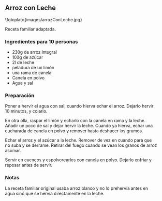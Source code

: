 ## Arroz con Leche

\fotoplato{images/arrozConLeche.jpg}

Receta familiar adaptada.

### Ingredientes para 10 personas

- 230g de arroz integral
- 100g de azúcar
- 2l de leche
- peladura de un limón
- una rama de canela
- Canela en polvo
- Agua y sal

### Preparación

Poner a hervir el agua con sal, cuando hierva echar el arroz.
Dejarlo hervir 10 minutos, y colarlo.

En otra olla, raspar el limón y echarlo con la canela en rama y la leche.
Añadir un poco de sal y dejar hervir la leche.
Cuando ya hierva, echar una cucharada de canela en polvo y remover hasta deshacer los grumos.

Echar el arroz y el azúcar a la leche.
Remover de vez en cuando para que no suba y se derrame.
Retirar del fuego cuando se vean los granos de arroz asomar.

Servir en cuencos y espolvorearlos con canela en polvo.
Dejarlo enfriar y reposar antes de servir.

### Notas

La receta familiar original usaba arroz blanco
y no lo prehervía antes en agua
sinó que se hervía directamente en la leche.


